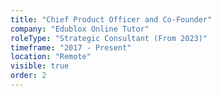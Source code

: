 ```yaml
---
title: "Chief Product Officer and Co-Founder"
company: "Edublox Online Tutor"
roleType: "Strategic Consultant (From 2023)"
timeframe: "2017 - Present"
location: "Remote"
visible: true 
order: 2
---
```

